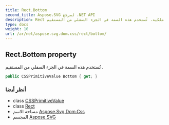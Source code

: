 ```yaml
---
title: Rect.Bottom
second_title: Aspose.SVG لمرجع .NET API
description: Rect ملكية. تُستخدم هذه السمة في الجزء السفلي من المستقيم .
type: docs
weight: 10
url: /ar/net/aspose.svg.dom.css/rect/bottom/
---
```

## Rect.Bottom property

تُستخدم هذه السمة في الجزء السفلي من المستقيم .

```csharp
public CSSPrimitiveValue Bottom { get; }
```

### أنظر أيضا

* class [CSSPrimitiveValue](../../cssprimitivevalue/)
* class [Rect](../)
* مساحة الاسم [Aspose.Svg.Dom.Css](../../rect/)
* المجسم [Aspose.SVG](../../../)


